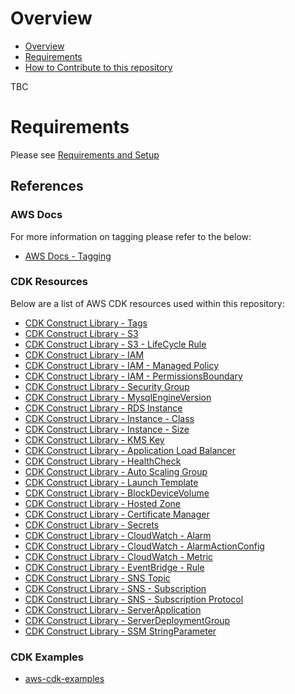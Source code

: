 # Overview

- [Overview](#overview)
- [Requirements](#requirements)
- [How to Contribute to this repository](./CONTRIBUTING.md)

TBC

# Requirements

Please see [Requirements and Setup](./docs/SETUP.md)


## References

### AWS Docs

For more information on tagging please refer to the below:

* [AWS Docs - Tagging](https://docs.aws.amazon.com/cdk/v2/guide/tagging.html)

### CDK Resources

Below are a list of AWS CDK resources used within this repository:

* [CDK Construct Library - Tags](https://docs.aws.amazon.com/cdk/api/v1/python/aws_cdk.core/Tags.html)
* [CDK Construct Library - S3](https://docs.aws.amazon.com/cdk/api/v1/python/aws_cdk.aws_s3/README.html)
* [CDK Construct Library - S3 - LifeCycle Rule](https://docs.aws.amazon.com/cdk/api/v2/python/aws_cdk.aws_s3/LifecycleRule.html)
* [CDK Construct Library - IAM](https://docs.aws.amazon.com/cdk/api/v1/python/aws_cdk.aws_iam/README.html)
* [CDK Construct Library - IAM - Managed Policy](https://docs.aws.amazon.com/cdk/api/v2/python/aws_cdk.aws_iam/ManagedPolicy.html)
* [CDK Construct Library - IAM - PermissionsBoundary](https://docs.aws.amazon.com/cdk/api/v2/python/aws_cdk.aws_iam/PermissionsBoundary.html)
* [CDK Construct Library - Security Group](https://docs.aws.amazon.com/cdk/api/v1/python/aws_cdk.aws_ec2/SecurityGroup.html)
* [CDK Construct Library - MysqlEngineVersion](https://docs.aws.amazon.com/cdk/api/v1/python/aws_cdk.aws_rds/MysqlEngineVersion.html)
* [CDK Construct Library - RDS Instance](https://docs.aws.amazon.com/cdk/api/v1/python/aws_cdk.aws_rds/DatabaseInstance.html)
* [CDK Construct Library - Instance - Class](https://docs.aws.amazon.com/cdk/api/v1/python/aws_cdk.aws_ec2/InstanceClass.html)
* [CDK Construct Library - Instance - Size](https://docs.aws.amazon.com/cdk/api/v1/python/aws_cdk.aws_ec2/InstanceSize.html)
* [CDK Construct Library - KMS Key](https://docs.aws.amazon.com/cdk/api/v1/python/aws_cdk.aws_kms/Key.html)
* [CDK Construct Library - Application Load Balancer](https://docs.aws.amazon.com/cdk/api/v1/python/aws_cdk.aws_elasticloadbalancingv2/ApplicationLoadBalancer.html)
* [CDK Construct Library - HealthCheck](https://docs.aws.amazon.com/cdk/api/v1/python/aws_cdk.aws_elasticloadbalancingv2/HealthCheck.html#aws_cdk.aws_elasticloadbalancingv2.HealthCheck)
* [CDK Construct Library - Auto Scaling Group](https://docs.aws.amazon.com/cdk/api/v1/python/aws_cdk.aws_autoscaling/AutoScalingGroup.html)
* [CDK Construct Library - Launch Template](https://docs.aws.amazon.com/cdk/api/v2/python/aws_cdk.aws_ec2/LaunchTemplate.html)
* [CDK Construct Library - BlockDeviceVolume](https://docs.aws.amazon.com/cdk/api/v2/python/aws_cdk.aws_autoscaling/BlockDeviceVolume.html#aws_cdk.aws_autoscaling.BlockDeviceVolume)
* [CDK Construct Library - Hosted Zone](https://docs.aws.amazon.com/cdk/api/v1/python/aws_cdk.aws_route53/HostedZone.html)
* [CDK Construct Library - Certificate Manager](https://docs.aws.amazon.com/cdk/api/v2/python/aws_cdk.aws_certificatemanager/CfnCertificate.html)
* [CDK Construct Library - Secrets](https://docs.aws.amazon.com/cdk/api/v1/python/aws_cdk.aws_secretsmanager/Secret.html)
* [CDK Construct Library - CloudWatch - Alarm](https://docs.aws.amazon.com/cdk/api/v1/python/aws_cdk.aws_cloudwatch/Alarm.html)
* [CDK Construct Library - CloudWatch - AlarmActionConfig](https://docs.aws.amazon.com/cdk/api/v1/python/aws_cdk.aws_cloudwatch/AlarmActionConfig.html)
* [CDK Construct Library - CloudWatch - Metric](https://docs.aws.amazon.com/cdk/api/v1/python/aws_cdk.aws_cloudwatch/Metric.html)
* [CDK Construct Library - EventBridge - Rule](https://docs.aws.amazon.com/cdk/api/v2/python/aws_cdk.aws_events/Rule.html)
* [CDK Construct Library - SNS Topic](https://docs.aws.amazon.com/cdk/api/v2/python/aws_cdk.aws_sns/Topic.html)
* [CDK Construct Library - SNS - Subscription](https://docs.aws.amazon.com/cdk/api/v2/python/aws_cdk.aws_sns/Subscription.html)
* [CDK Construct Library - SNS - Subscription Protocol](https://docs.aws.amazon.com/cdk/api/v2/python/aws_cdk.aws_sns/SubscriptionProtocol.html#aws_cdk.aws_sns.SubscriptionProtocol)
* [CDK Construct Library - ServerApplication](https://docs.aws.amazon.com/cdk/api/v2/python/aws_cdk.aws_codedeploy/ServerApplication.html)
* [CDK Construct Library - ServerDeploymentGroup](https://docs.aws.amazon.com/cdk/api/v2/python/aws_cdk.aws_codedeploy/ServerDeploymentGroup.html)
* [CDK Construct Library - SSM StringParameter](https://docs.aws.amazon.com/cdk/api/v2/python/aws_cdk.aws_ssm/StringParameter.html)

### CDK Examples

* [aws-cdk-examples](https://github.com/aws-samples/aws-cdk-examples)
